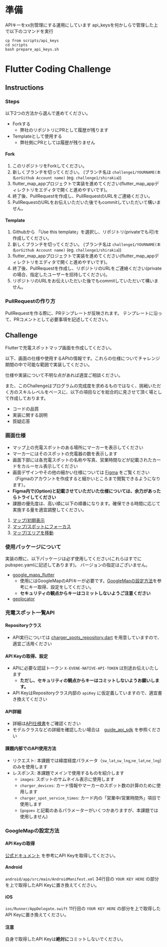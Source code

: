 # 準備
APIキーをxx別管理にする運用にしています
api_keysを何かしらで管理した上で以下のコマンドを実行
```
cp from scripts/api_keys
cd scripts
bash prepare_api_keys.sh
```















# Flutter Coding Challenge

## Instructions

### Steps
以下2つの方法から選んで進めてください。
* Forkする
  * 弊社のリポジトリにPRとして履歴が残ります
* Templateとして使用する
  * 弊社側にPRとしては履歴が残りません

#### Fork
1. このリポジトリをForkしてください。
2. 新しくブランチを切ってください。
(ブランチ名は `challenge1/YOURNAME(本名orGithub Account name)` (eg. `challenge1/shirakia`))
3. flutter_map_appプロジェクトで実装を進めてください(flutter_map_appディレクトリをエディタで開くと進めやすいです)。
4. 終了後、PullRequestを作成し、PullRequestのURLをご連絡ください。
5. PullRequestのURLをお伝えいただいた後でもcommitしていただいて構いません。

#### Template
1. Githubから 「Use this template」を選択し、リポジトリ(privateでも可)を作成してください。
2. 新しくブランチを切ってください。
(ブランチ名は `challenge1/YOURNAME(本名orGithub Account name)` (eg. `challenge1/shirakia`))
3. flutter_map_appプロジェクトで実装を進めてください(flutter_map_appディレクトリをエディタで開くと進めやすいです)。
4. 終了後、PullRequestを作成し、リポジトリのURLをご連絡ください(privateの場合、指定したユーザーを招待してください)。
5. リポジトリのURLをお伝えいただいた後でもcommitしていただいて構いません。

### PullRequestの作り方
PullRequestを作る際に、PRテンプレートが反映されます。
テンプレートに沿って、PRコメントとして必要事項を記述してください。

## Challenge
Flutterで充電スポットマップ画面を作成してください。

以下、画面の仕様や使用するAPIの情報です。これらの仕様についてチャレンジ期間の中で可能な範囲で実装してください。

仕様や実装について不明な点があれば適宜ご相談ください。

また、このChallengeはプログラムの完成度を求めるものではなく、挑戦いただく方のスキルレベルをベースに、以下の項目などを総合的に見させて頂く場として作成しております。
- コードの品質
- 実装に関する説明
- 質疑応答

### 画面仕様
- マップ上の充電スポットのある場所にマーカーを表示してください
- マーカーにはそのスポットの充電器の数を表示します
- 画面下部には各充電スポットの名称や写真、営業時間などが記載されたカードをカルーセル表示してください
- 画面デザインやその他の細かい仕様については [Figma](https://www.figma.com/file/q4i9uo1n4poIbO7iGPbqQH/?node-id=1414-77) をご覧ください（Figmaのアカウントを作成すると細かいところまで閲覧できるようになります）。
- **Figma内で(Option)と記載させていただいた仕様については、余力があったらトライしてください**
- 課題の優先度は、高い順に以下の順番になります。確保できる時間に応じて実施する量を適宜調整してください。
1. [マップ/初期表示](https://www.figma.com/file/q4i9uo1n4poIbO7iGPbqQH/ENECHANGE-%E3%82%A8%E3%83%B3%E3%82%B8%E3%83%8B%E3%82%A2%E3%83%81%E3%83%A3%E3%83%AC%E3%83%B3%E3%82%B8?type=design&node-id=1414-78&mode=design&t=HALw18VIzoL2un47-4)
1. [マップ/スポットにフォーカス](https://www.figma.com/file/q4i9uo1n4poIbO7iGPbqQH/ENECHANGE-%E3%82%A8%E3%83%B3%E3%82%B8%E3%83%8B%E3%82%A2%E3%83%81%E3%83%A3%E3%83%AC%E3%83%B3%E3%82%B8?type=design&node-id=1417-511&mode=design&t=HALw18VIzoL2un47-4)
1. [マップ/エリアを移動](https://www.figma.com/file/q4i9uo1n4poIbO7iGPbqQH/ENECHANGE-%E3%82%A8%E3%83%B3%E3%82%B8%E3%83%8B%E3%82%A2%E3%83%81%E3%83%A3%E3%83%AC%E3%83%B3%E3%82%B8?type=design&node-id=1414-319&mode=design&t=HALw18VIzoL2un47-4)

### 使用パッケージについて
実装の際に、以下パッケージは必ず使用してください(これらはすでにpubspec.yamlに記述してあります)。
バージョンの指定はございません。
- [google_maps_flutter](https://pub.dev/packages/google_maps_flutter)
  - 使用にはGoogleMapのAPIキーが必要です。[GoogleMapの設定方法](#GoogleMapの設定方法)を参考にキー取得、設定をしてください。
  - **セキュリティの観点からキーはコミットしないようご注意ください**
- [geolocator](https://pub.dev/packages/geolocator)

### 充電スポット一覧API

#### Repositoryクラス
- API実行については [charger_spots_repository.dart](lib/repository/charger_spots_repository.dart) を用意していますので、適宜ご活用ください

#### API Keyの取得、設定
- APIに必要な認証トークン `X-EVENE-NATIVE-API-TOKEN` は別途お伝えいたします
  - **ただし、セキュリティの観点からキーはコミットしないようお願いします。**
- API KeyはRepositoryクラス内部の `apiKey` に仮定義していますので、適宜書き換えてください

#### API詳細
- 詳細は[API仕様書](https://stg.evene.jp/apidocs/charger_spots#/charger_spots)をご確認ください
- モデルクラスなどの詳細を確認したい場合は　[guide_api_sdk](docs/guide_api_sdk.md) を参照ください

#### 課題内部でのAPI使用方法
- リクエスト: 本課題では緯度経度パラメータ（`sw_lat`,`sw_lng`,`ne_lat`,`ne_lng`）のみを使用します
- レスポンス: 本課題でメインで使用するものを紹介します
  - `images`: スポットのサムネイル表示に使用します
  - `charger_devices`: カード情報やマーカーのスポット数の計算のために使用します
  - `charger_spot_service_times`: カード内の「営業中/営業時間外」項目で使用します
  - (`gogoev` と記載のあるパラメーターがいくつかありますが、本課題では使用しません)

### GoogleMapの設定方法

#### API Keyの取得
[公式ドキュメント](https://pub.dev/packages/google_maps_flutter) を参考にAPI Keyを取得してください。

#### Android
`android/app/src/main/AndroidManifest.xml` 34行目の
`YOUR KEY HERE` の部分を上で取得したAPI Keyに置き換えてください。

#### iOS
`ios/Runner/AppDelegate.swift` 11行目の
`YOUR KEY HERE` の部分を上で取得したAPI Keyに置き換えてください。

#### 注意
自身で取得したAPI Keyは<b>絶対に</b>コミットしないでください。
